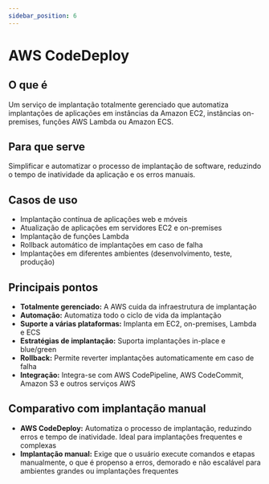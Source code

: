 ```yaml
---
sidebar_position: 6
---
```


# AWS CodeDeploy

## O que é
Um serviço de implantação totalmente gerenciado que automatiza implantações de aplicações em instâncias da Amazon EC2, instâncias on-premises, funções AWS Lambda ou Amazon ECS.

## Para que serve
Simplificar e automatizar o processo de implantação de software, reduzindo o tempo de inatividade da aplicação e os erros manuais.

## Casos de uso
- Implantação contínua de aplicações web e móveis
- Atualização de aplicações em servidores EC2 e on-premises
- Implantação de funções Lambda
- Rollback automático de implantações em caso de falha
- Implantações em diferentes ambientes (desenvolvimento, teste, produção)

## Principais pontos
- **Totalmente gerenciado:** A AWS cuida da infraestrutura de implantação
- **Automação:** Automatiza todo o ciclo de vida da implantação
- **Suporte a várias plataformas:** Implanta em EC2, on-premises, Lambda e ECS
- **Estratégias de implantação:** Suporta implantações in-place e blue/green
- **Rollback:** Permite reverter implantações automaticamente em caso de falha
- **Integração:** Integra-se com AWS CodePipeline, AWS CodeCommit, Amazon S3 e outros serviços AWS

## Comparativo com implantação manual
- **AWS CodeDeploy:** Automatiza o processo de implantação, reduzindo erros e tempo de inatividade. Ideal para implantações frequentes e complexas
- **Implantação manual:** Exige que o usuário execute comandos e etapas manualmente, o que é propenso a erros, demorado e não escalável para ambientes grandes ou implantações frequentes 